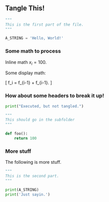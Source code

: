 ## Tangle This!

```python {cmd id="_afinetangle_00"}
"""
This is the first part of the file.
"""

A_STRING = 'Hello, World!'
```

### Some math to process

Inline math $x_i = 100$.

Some display math:

\[
  f_i = f_{i-1} + f_{i-1}.
\]

### How about some headers to break it up!

```python {cmd}
print("Executed, but not tangled.")
```

```python {cmd id="_subfolder.onepiece"}
"""
This should go in the subfolder
"""

def foo():
    return 100

```

### More stuff

The following is more stuff.

```python {cmd id="_afinetangle_01" continue="_afinetangle_00"}
"""
This is the second part.
"""

print(A_STRING)
print('Just sayin.')
```

